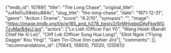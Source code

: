 {"tmdb_id": 107897, "title": "The Long Chase", "original_title": "\u4fe0\u58eb\u884c", "slug_title": "the-long-chase", "date": "1971-12-31", "genre": "Action / Drame", "score": "6.2/10", "synopsis": "", "image": "https://image.tmdb.org/t/p/w185_and_h278_bestv2/5rMHvebpDAyFkwWGTzvMarB4ejJ.jpg", "actors": ["Lo Lieh (Officer Fan Yi)", "Wang Hsieh (Bandit Chief He Xi Lei)", "Cliff Lok (Officer Sung Hua Lung)", "Elliot Ngok (\"Flying Dagger' Kou Ying)", "Gam Tin-Chue (Inn cashier Jin)"], "comments": [], "recommandations_id": [75843, 108510, 75520, 125561]}